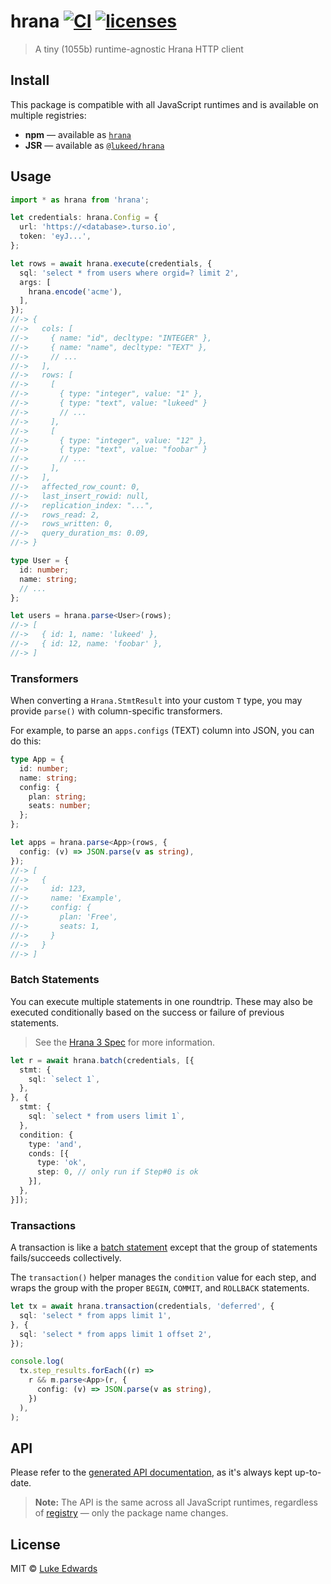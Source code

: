 # hrana [![CI](https://github.com/lukeed/hrana/workflows/CI/badge.svg)](https://github.com/lukeed/hrana/actions?query=workflow%3ACI) [![licenses](https://licenses.dev/b/npm/hrana)](https://licenses.dev/npm/hrana)

> A tiny (1055b) runtime-agnostic Hrana HTTP client

## Install

This package is compatible with all JavaScript runtimes and is available on multiple registries:

- **npm** &mdash; available as [`hrana`](https://www.npmjs.com/package/hrana)
- **JSR** &mdash; available as [`@lukeed/hrana`](https://jsr.io/@lukeed/hrana)

## Usage

```ts
import * as hrana from 'hrana';

let credentials: hrana.Config = {
  url: 'https://<database>.turso.io',
  token: 'eyJ...',
};

let rows = await hrana.execute(credentials, {
  sql: 'select * from users where orgid=? limit 2',
  args: [
    hrana.encode('acme'),
  ],
});
//-> {
//->   cols: [
//->     { name: "id", decltype: "INTEGER" },
//->     { name: "name", decltype: "TEXT" },
//->     // ...
//->   ],
//->   rows: [
//->     [
//->       { type: "integer", value: "1" },
//->       { type: "text", value: "lukeed" }
//->       // ...
//->     ],
//->     [
//->       { type: "integer", value: "12" },
//->       { type: "text", value: "foobar" }
//->       // ...
//->     ],
//->   ],
//->   affected_row_count: 0,
//->   last_insert_rowid: null,
//->   replication_index: "...",
//->   rows_read: 2,
//->   rows_written: 0,
//->   query_duration_ms: 0.09,
//-> }

type User = {
  id: number;
  name: string;
  // ...
};

let users = hrana.parse<User>(rows);
//-> [
//->   { id: 1, name: 'lukeed' },
//->   { id: 12, name: 'foobar' },
//-> ]
```

### Transformers

When converting a `Hrana.StmtResult` into your custom `T` type, you may provide `parse()` with column-specific transformers.

For example, to parse an `apps.configs` (TEXT) column into JSON, you can do this:

```ts
type App = {
  id: number;
  name: string;
  config: {
    plan: string;
    seats: number;
  };
};

let apps = hrana.parse<App>(rows, {
  config: (v) => JSON.parse(v as string),
});
//-> [
//->   {
//->     id: 123,
//->     name: 'Example',
//->     config: {
//->       plan: 'Free',
//->       seats: 1,
//->     }
//->   }
//-> ]
```

### Batch Statements

You can execute multiple statements in one roundtrip. These may also be executed conditionally based
on the success or failure of previous statements.

> See the [Hrana 3 Spec](https://github.com/tursodatabase/libsql/blob/main/docs/HRANA_3_SPEC.md#batches) for more information.

```ts
let r = await hrana.batch(credentials, [{
  stmt: {
    sql: `select 1`,
  },
}, {
  stmt: {
    sql: `select * from users limit 1`,
  },
  condition: {
    type: 'and',
    conds: [{
      type: 'ok',
      step: 0, // only run if Step#0 is ok
    }],
  },
}]);
```

### Transactions

A transaction is like a [batch statement](#batch-statements) except that the group of statements fails/succeeds collectively.

The `transaction()` helper manages the `condition` value for each step, and wraps the group with the proper `BEGIN`, `COMMIT`, and `ROLLBACK` statements.

```ts
let tx = await hrana.transaction(credentials, 'deferred', {
  sql: 'select * from apps limit 1',
}, {
  sql: 'select * from apps limit 1 offset 2',
});

console.log(
  tx.step_results.forEach((r) =>
    r && m.parse<App>(r, {
      config: (v) => JSON.parse(v as string),
    })
  ),
);
```

## API

Please refer to the [generated API documentation](https://jsr.io/@lukeed/hrana/doc), as it's always
kept up-to-date.

> **Note:** The API is the same across all JavaScript runtimes, regardless of [registry](#install) — only the package name changes.

## License

MIT © [Luke Edwards](https://lukeed.com)
